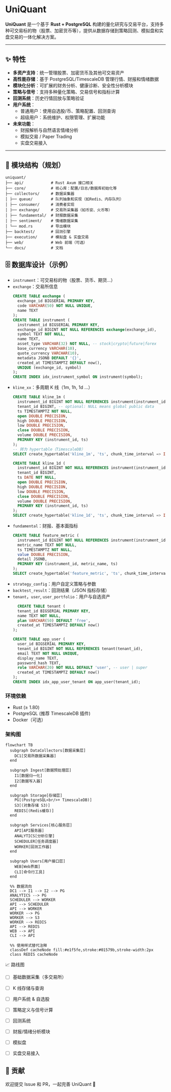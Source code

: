 # UniQuant

**UniQuant** 是一个基于 **Rust + PostgreSQL** 构建的量化研究与交易平台，支持多种可交易标的物（股票、加密货币等），提供从数据存储到策略回测、模拟盘和实盘交易的一体化解决方案。

---

## ✨ 特性

- **多资产支持**：统一管理股票、加密货币及其他可交易资产  
- **高性能存储**：基于 PostgreSQL/TimescaleDB 管理行情、财报和情绪数据  
- **模块化分析**：可扩展的财务分析、健康诊断、安全性分析模块  
- **策略与信号**：支持多种量化策略、交易信号和指标计算  
- **回测系统**：历史行情回放与策略验证  
- **用户系统**：
  - 普通用户：使用自选股/币、策略配置、回测查询  
  - 超级用户：系统维护、权限管理、扩展功能  
- **未来功能**：
  - 财报解析与自然语言情绪分析
  - 模拟交易 / Paper Trading  
  - 实盘交易接入  
---

## 📂 模块结构（规划）
```
uniquant/
├── api/            # Rust Axum 接口相关
├── core/           # 核心库：配置/日志/数据库初始化等
├── collectors/     # 数据采集器
│ ├── queue/        # 队列抽象和实现（如Redis、内存队列）
│ ├── consumer/     # 消费者实现
│ ├── exchange/     # 交易所采集器（如币安、火币等）
│ ├── fundamental/  # 财报数据采集
│ ├── sentiment/    # 情绪数据采集
│ └── mod.rs        # 导出模块
├── backtest/       # 回测引擎
├── execution/      # 模拟盘 & 实盘交易
├── web/            # Web 前端（可选）
└── docs/           # 文档
```


## 🗄️ 数据库设计（示例）
- `instrument`：可交易标的物（股票、货币、期货...）  
- `exchange`：交易所信息  
  ```sql
  CREATE TABLE exchange (
    exchange_id BIGSERIAL PRIMARY KEY,
    code VARCHAR(50) NOT NULL UNIQUE,
    name TEXT
  );
  CREATE TABLE instrument (
    instrument_id BIGSERIAL PRIMARY KEY,
    exchange_id BIGINT NOT NULL REFERENCES exchange(exchange_id),
    symbol TEXT NOT NULL,
    name TEXT,
    asset_type VARCHAR(32) NOT NULL, -- stock|crypto|future|forex
    base_currency VARCHAR(10),
    quote_currency VARCHAR(10),
    metadata JSONB DEFAULT '{}',
    created_at TIMESTAMPTZ DEFAULT now(),
    UNIQUE (exchange_id, symbol)
  );
  CREATE INDEX idx_instrument_symbol ON instrument(symbol);
  ```
- `kline_xx`：多周期 K 线（1m, 1h, 1d ...）  
  ```sql
  CREATE TABLE kline_1m (
    instrument_id BIGINT NOT NULL REFERENCES instrument(instrument_id),
    tenant_id BIGINT, -- optional: NULL means global public data
    ts TIMESTAMPTZ NOT NULL,
    open DOUBLE PRECISION,
    high DOUBLE PRECISION,
    low DOUBLE PRECISION,
    close DOUBLE PRECISION,
    volume DOUBLE PRECISION,
    PRIMARY KEY (instrument_id, ts)
  );
  -- 转为 hypertable（TimescaleDB）
  SELECT create_hypertable('kline_1m', 'ts', chunk_time_interval => INTERVAL '1 day');

  CREATE TABLE kline_1d (
    instrument_id BIGINT NOT NULL REFERENCES instrument(instrument_id),
    tenant_id BIGINT,
    ts DATE NOT NULL,
    open DOUBLE PRECISION,
    high DOUBLE PRECISION,
    low DOUBLE PRECISION,
    close DOUBLE PRECISION,
    volume DOUBLE PRECISION,
    PRIMARY KEY (instrument_id, ts)
  );
  SELECT create_hypertable('kline_1d', 'ts', chunk_time_interval => INTERVAL '30 days');
  ```
- `fundamental`：财报、基本面指标  
  ```sql
  CREATE TABLE feature_metric (
    instrument_id BIGINT NOT NULL REFERENCES instrument(instrument_id),
    metric_name TEXT NOT NULL,
    ts TIMESTAMPTZ NOT NULL,
    value DOUBLE PRECISION,
    detail JSONB,
    PRIMARY KEY (instrument_id, metric_name, ts)
  );
  SELECT create_hypertable('feature_metric', 'ts', chunk_time_interval => INTERVAL '7 days');
  ```
- `strategy_config`：用户自定义策略与参数  
- `backtest_result`：回测结果（JSON 指标存储）  
- `tenant`，`user`, `user_portfolio`：用户与自选资产  
  ```sql
    CREATE TABLE tenant (
    tenant_id BIGSERIAL PRIMARY KEY,
    name TEXT NOT NULL,
    plan VARCHAR(50) DEFAULT 'free',
    created_at TIMESTAMPTZ DEFAULT now()
  );

  CREATE TABLE app_user (
    user_id BIGSERIAL PRIMARY KEY,
    tenant_id BIGINT NOT NULL REFERENCES tenant(tenant_id),
    email TEXT NOT NULL UNIQUE,
    display_name TEXT,
    password_hash TEXT,
    role VARCHAR(20) NOT NULL DEFAULT 'user', -- user | super
    created_at TIMESTAMPTZ DEFAULT now()
  );
  CREATE INDEX idx_app_user_tenant ON app_user(tenant_id);
  ```


### 环境依赖
- Rust (≥ 1.80)
- PostgreSQL (推荐 TimescaleDB 插件)
- Docker（可选）

### 架构图
```mermaid
flowchart TB
  subgraph DataCollectors[数据采集层]
    DC1[交易所数据采集器]
  end

  subgraph Ingest[数据预处理层]
    I1[数据归一化]
    I2[数据写入器]
  end

  subgraph Storage[存储层]
    PG[(PostgreSQL<br/>+ TimescaleDB)]
    S3[(对象存储 S3)]
    REDIS[(Redis缓存)]
  end

  subgraph Services[核心服务层]
    API[API服务器]
    ANALYTICS[分析引擎]
    SCHEDULER[任务调度器]
    WORKER[回测工作器]
  end

  subgraph Users[用户接口层]
    WEB[Web界面]
    CLI[命令行工具]
  end

  %% 数据流向
  DC1 --> I1 --> I2 --> PG
  ANALYTICS --> PG
  SCHEDULER --> WORKER
  API --> SCHEDULER
  API --> WORKER
  WORKER --> PG
  WORKER --> S3
  WORKER --> REDIS
  API --> REDIS
  WEB --> API
  CLI --> API

  %% 使用样式替代注释
  classDef cacheNode fill:#e1f5fe,stroke:#01579b,stroke-width:2px
  class REDIS cacheNode
```
📈 路线图

- [ ] 基础数据采集（多交易所）
- [ ] K 线存储与查询
- [ ] 用户系统 & 自选股
- [ ] 策略定义与信号计算
- [ ] 回测系统
- [ ] 财报/情绪分析模块
- [ ] 模拟盘
- [ ] 实盘交易接入


## 🤝 贡献
欢迎提交 Issue 和 PR，一起完善 UniQuant 🚀